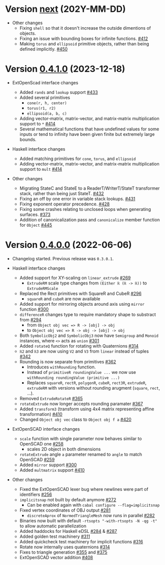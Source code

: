 # Version [next](https://github.com/Haskell-Things/ImplicitCAD/compare/v0.4.1.0...master) (202Y-MM-DD)

* Other changes
  * Fixing `shell` so that it doesn't increase the outside dimentions of objects.
  * Fixing an issue with bounding boxes for infinite functions. [#412](https://github.com/Haskell-Things/ImplicitCAD/issues/412)
  * Making `torus` and `ellipsoid` primitive objects, rather than being defined implicitly. [#450](https://github.com/Haskell-Things/ImplicitCAD/issues/450)

# Version [0.4.1.0](https://github.com/Haskell-Things/ImplicitCAD/compare/v0.4.0.0...v0.4.1.0) (2023-12-18)

* ExtOpenScad interface changes
  * Added `rands` and `lookup` support [#433](https://github.com/Haskell-Things/ImplicitCAD/pull/433)
  * Added several primitives
    * `cone(r, h, center)`
    * `torus(r1, r2)`
    * `ellipsoid(a, b, c)`
  * Adding vector-matrix, matrix-vector, and matrix-matrix multiplication support to `*` [#414](https://github.com/Haskell-Things/ImplicitCAD/issues/414)
  * Several mathematical functions that have undefined values for some inputs or tend to infinity have been given finite but extremely large bounds.

* Haskell interface changes
  * Added matching primitives for `cone`, `torus`, and `ellipsoid`
  * Adding vector-matrix, matrix-vector, and matrix-matrix multiplication support to `mult` [#414](https://github.com/Haskell-Things/ImplicitCAD/issues/414)

* Other changes
  * Migrating StateC and StateE to a ReaderT/WriterT/StateT transformer stack, rather than being just StateT. [#432](https://github.com/Haskell-Things/ImplicitCAD/pull/432)
  * Fixing an off by one error in variable stack lookups. [#431](https://github.com/Haskell-Things/ImplicitCAD/issues/431)
  * Fixing exponent operator precedence. [#428](https://github.com/Haskell-Things/ImplicitCAD/issues/428)
  * Fixing some crashes relating to unclosed loops when generating surfaces. [#373](https://github.com/Haskell-Things/ImplicitCAD/issues/373)
  * Addition of canonicalization pass and `canonicalize` member function for `Object` [#445](https://github.com/Haskell-Things/ImplicitCAD/pulls/445)

# Version [0.4.0.0](https://github.com/Haskell-Things/ImplicitCAD/compare/v0.3.0.0...v0.4.0.0) (2022-06-06)

* Changelog started. Previous release was `0.3.0.1`.

* Haskell interface changes
  * Added support for XY-scaling on `linear_extrude` [#269](https://github.com/Haskell-Things/ImplicitCAD/pull/269)
    * `ExtrudeRM` scale type changes from `(Either ℝ (ℝ -> ℝ))` to `ExtrudeRMScale`
  * Replaced the Rect primitives with SquareR and CubeR [#296](https://github.com/Haskell-Things/ImplicitCAD/pull/296)
    * `squareR` and `cubeR` are now available
  * Added support for mirroring objects around axis using `mirror` function [#300](https://github.com/Haskell-Things/ImplicitCAD/pull/300)
  * `differenceR` changes type to require mandatory shape to substract from [#294](https://github.com/Haskell-Things/ImplicitCAD/pull/294)
    * from `Object obj vec => R -> [obj] -> obj`
    * to `Object obj vec => R -> obj -> [obj] -> obj`
  * Both `SymbolicObj2` and `SymbolicObj3` now have `Semigroup` and `Monoid` instances, where `<>` acts as `union` [#301](https://github.com/Haskell-Things/ImplicitCAD/pull/301)
  * Added `rotateQ` function for rotating with Quaternions [#314](https://github.com/Haskell-Things/ImplicitCAD/pull/314)
  * `ℝ2` and `ℝ3` are now using `V2` and `V3` from `linear` instead of tuples [#342](https://github.com/Haskell-Things/ImplicitCAD/pull/342)
  * Rounding is now separate from primitives [#362](https://github.com/Haskell-Things/ImplicitCAD/pull/362)
    * Introduces `withRounding` function.
    * Instead of `primitiveR roundingValue ...` we now use `withRounding roundingValue (primitive ...)`
    * Replaces `squareR`, `rectR`, `polygonR`, `cubeR`, `rect3R`, `extrudeR`, `extrudeRM` with versions
      without rounding arugment (`square`, `rect`, ...).
  * Removed `ExtrudeRotateR` [#365](https://github.com/Haskell-Things/ImplicitCAD/pull/365)
  * `rotateExtrude` now longer accepts rounding paramater [#367](https://github.com/Haskell-Things/ImplicitCAD/pull/367)
  * Added `transform3` (transform using 4x4 matrix representing affine transformation) [#410](https://github.com/Haskell-Things/ImplicitCAD/pull/410)
  * Changed `Object obj vec` class to `Object obj f a` [#420](https://github.com/Haskell-Things/ImplicitCAD/pull/420)

* ExtOpenSCAD interface changes
  * `scale` function with single parameter now behaves similar to OpenSCAD one [#258](https://github.com/Haskell-Things/ImplicitCAD/pull/258)
    * scales 2D object in both dimensions
  * `rotateExtrude` angle `a` parameter renamed to `angle` to match OpenSCAD [#259](https://github.com/Haskell-Things/ImplicitCAD/pull/259)
  * Added `mirror` support [#300](https://github.com/Haskell-Things/ImplicitCAD/pull/300)
  * Added `multmatrix` support [#410](https://github.com/Haskell-Things/ImplicitCAD/pull/410)

* Other changes
  * Fixed the ExtOpenSCAD lexer bug where newlines were part of identifiers [#256](https://github.com/Haskell-Things/ImplicitCAD/pull/256)
  * `implicitsnap` not built by default anymore [#272](https://github.com/Haskell-Things/ImplicitCAD/pull/272)
    * Can be enabled again with `cabal configure --flag=implicitsnap`
  * Fixed vertex coordinates of OBJ output [#281](https://github.com/Haskell-Things/ImplicitCAD/pull/281)
    * `discreteAprox` of `NormedTriangleMesh` now runs in parallel [#282](https://github.com/Haskell-Things/ImplicitCAD/pull/282)
  * Binaries now built with default `-rtsopts "-with-rtsopts -N -qg -t"` to allow automatic parallelization
  * Added haddocks for Haskell eDSL [#284](https://github.com/Haskell-Things/ImplicitCAD/pull/284) & [#287](https://github.com/Haskell-Things/ImplicitCAD/pull/287)
  * Added golden test machinery [#311](https://github.com/Haskell-Things/ImplicitCAD/pull/311)
  * Added quickcheck test machinery for implicit functions [#316](https://github.com/Haskell-Things/ImplicitCAD/pull/316)
  * Rotate now internally uses quaternions [#314](https://github.com/Haskell-Things/ImplicitCAD/pull/314)
  * Fixes to triangle generation [#355](https://github.com/Haskell-Things/ImplicitCAD/pull/355) and [#375](https://github.com/Haskell-Things/ImplicitCAD/pull/375)
  * ExtOpenSCAD vector addition [#408](https://github.com/Haskell-Things/ImplicitCAD/pull/408)

